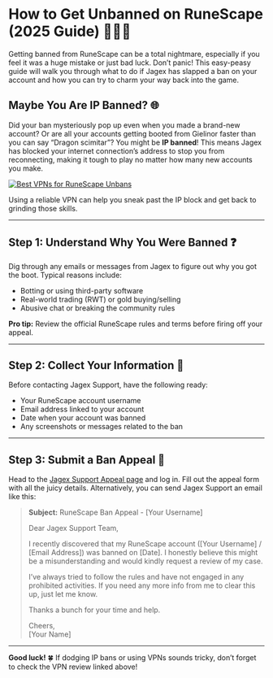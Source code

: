 # How to Get Unbanned on RuneScape (2025 Guide) 🧙‍♂️✨

Getting banned from RuneScape can be a total nightmare, especially if you feel it was a huge mistake or just bad luck. Don’t panic! This easy-peasy guide will walk you through what to do if Jagex has slapped a ban on your account and how you can try to charm your way back into the game.

## Maybe You Are IP Banned? 🌐

Did your ban mysteriously pop up even when you made a brand-new account? Or are all your accounts getting booted from Gielinor faster than you can say “Dragon scimitar”? You might be **IP banned**! This means Jagex has blocked your internet connection’s address to stop you from reconnecting, making it tough to play no matter how many new accounts you make.

[![Best VPNs for RuneScape Unbans](https://img.shields.io/badge/Best%20VPNs%20for%20RuneScape-Read%20Review-brightgreen?style=for-the-badge&logo=origin)](https://hwid-spoofer.mystrikingly.com/)

Using a reliable VPN can help you sneak past the IP block and get back to grinding those skills.

---

## Step 1: Understand Why You Were Banned ❓

Dig through any emails or messages from Jagex to figure out why you got the boot. Typical reasons include:
- Botting or using third-party software  
- Real-world trading (RWT) or gold buying/selling  
- Abusive chat or breaking the community rules  

**Pro tip:** Review the official RuneScape rules and terms before firing off your appeal.

---

## Step 2: Collect Your Information 📝

Before contacting Jagex Support, have the following ready:
- Your RuneScape account username  
- Email address linked to your account  
- Date when your account was banned  
- Any screenshots or messages related to the ban  

---

## Step 3: Submit a Ban Appeal 📧

Head to the [Jagex Support Appeal page](https://secure.runescape.com/m=accountappeal/appeal.ws) and log in. Fill out the appeal form with all the juicy details. Alternatively, you can send Jagex Support an email like this:

> **Subject:** RuneScape Ban Appeal - [Your Username]  
>  
> Dear Jagex Support Team,  
>  
> I recently discovered that my RuneScape account ([Your Username] / [Email Address]) was banned on [Date]. I honestly believe this might be a misunderstanding and would kindly request a review of my case.  
>  
> I’ve always tried to follow the rules and have not engaged in any prohibited activities. If you need any more info from me to clear this up, just let me know.  
>  
> Thanks a bunch for your time and help.  
>  
> Cheers,  
> [Your Name]

---

**Good luck!** 🍀 If dodging IP bans or using VPNs sounds tricky, don’t forget to check the VPN review linked above!